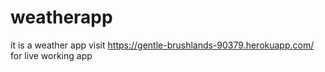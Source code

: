 # weatherapp
it is a weather app
visit https://gentle-brushlands-90379.herokuapp.com/ 
for live working app

